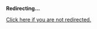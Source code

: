 <!DOCTYPE html>
<html>
<head>
<title>Redirecting...</title>
<link rel="canonical" href="http://mstksg.github.com/inCode/entry/log-sh-lightweight-command-line-note-logging.md"/>
<meta http-equiv="content-type" content="text/html; charset=utf-8" />
<meta http-equiv="refresh" content="0; url=#{destination_path}" />
</head>
<body>
  <p><strong>Redirecting...</strong></p>
  <p><a href='http://mstksg.github.com/inCode/entry/log-sh-lightweight-command-line-note-logging.md'>Click here if you are not redirected.</a></p>
  <script>
    document.location.href = "http://mstksg.github.com/inCode/entry/log-sh-lightweight-command-line-note-logging.md";
  </script>
</body>
</html>
